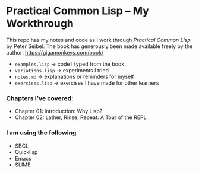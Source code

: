 # Practical Common Lisp – My Workthrough

This repo has my notes and code as I work through *Practical Common Lisp* by Peter Seibel.
The book has generously been made available freely by the author: https://gigamonkeys.com/book/

- `examples.lisp` → code I typed from the book  
- `variations.lisp` → experiments I tried  
- `notes.md` → explanations or reminders for myself
- `exercises.lisp` → exercises I have made for other learners

### Chapters I’ve covered:
- Chapter 01: Introduction: Why Lisp?
- Chapter 02: Lather, Rinse, Repeat: A Tour of the REPL


### I am using the following
- SBCL
- Quicklisp
- Emacs
- SLIME
